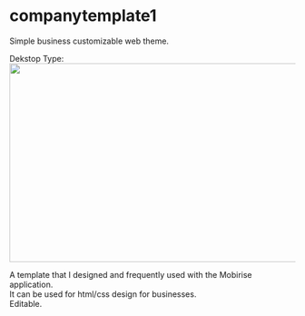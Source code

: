 # companytemplate1
Simple business customizable web theme. <br>

Dekstop Type: <br>
<img src ="https://user-images.githubusercontent.com/81925511/168594554-e6ff7aa1-af20-445f-a97c-20d385d166d0.PNG" width="650" height="350"/><br>

A template that I designed and frequently used with the Mobirise application.<br>
It can be used for html/css design for businesses. <br>
Editable.
